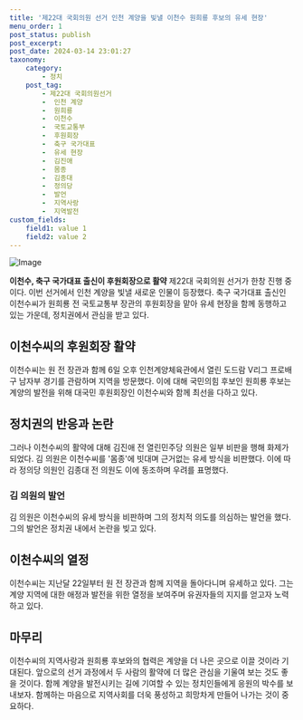 ```yaml
---
title: '제22대 국회의원 선거 인천 계양을 빛낼 이천수 원희룡 후보의 유세 현장'
menu_order: 1
post_status: publish
post_excerpt: 
post_date: 2024-03-14 23:01:27
taxonomy:
    category:
        - 정치
    post_tag:
        - 제22대 국회의원선거
        -  인천 계양
        -  원희룡
        -  이천수
        -  국토교통부
        -  후원회장
        -  축구 국가대표
        -  유세 현장
        -  김진애
        -  몸종
        -  김종대
        -  정의당
        -  발언
        -  지역사랑
        -  지역발전
custom_fields:
    field1: value 1
    field2: value 2
---
```


![Image](https://imgnews.pstatic.net/image/009/2024/03/14/0005272037_001_20240314093901024.jpg?type=w647)

**이천수, 축구 국가대표 출신이 후원회장으로 활약**
제22대 국회의원 선거가 한창 진행 중이다. 이번 선거에서 인천 계양을 빛낼 새로운 인물이 등장했다. 축구 국가대표 출신인 이천수씨가 원희룡 전 국토교통부 장관의 후원회장을 맡아 유세 현장을 함께 동행하고 있는 가운데, 정치권에서 관심을 받고 있다. 
## 이천수씨의 후원회장 활약
이천수씨는 원 전 장관과 함께 6일 오후 인천계양체육관에서 열린 도드람 V리그 프로배구 남자부 경기를 관람하며 지역을 방문했다. 이에 대해 국민의힘 후보인 원희룡 후보는 계양의 발전을 위해 대국민 후원회장인 이천수씨와 함께 최선을 다하고 있다.
## 정치권의 반응과 논란
그러나 이천수씨의 활약에 대해 김진애 전 열린민주당 의원은 일부 비판을 행해 화제가 되었다. 김 의원은 이천수씨를 '몸종'에 빗대며 근거없는 유세 방식을 비판했다. 이에 따라 정의당 의원인 김종대 전 의원도 이에 동조하며 우려를 표명했다.
### 김 의원의 발언
김 의원은 이천수씨의 유세 방식을 비판하며 그의 정치적 의도를 의심하는 발언을 했다. 그의 발언은 정치권 내에서 논란을 빚고 있다. 
## 이천수씨의 열정
이천수씨는 지난달 22일부터 원 전 장관과 함께 지역을 돌아다니며 유세하고 있다. 그는 계양 지역에 대한 애정과 발전을 위한 열정을 보여주며 유권자들의 지지를 얻고자 노력하고 있다.
## 마무리
이천수씨의 지역사랑과 원희룡 후보와의 협력은 계양을 더 나은 곳으로 이끌 것이라 기대된다. 앞으로의 선거 과정에서 두 사람의 활약에 더 많은 관심을 기울여 보는 것도 좋을 것이다. 함께 계양을 발전시키는 길에 기여할 수 있는 정치인들에게 응원의 박수를 보내보자. 함께하는 마음으로 지역사회를 더욱 풍성하고 희망차게 만들어 나가는 것이 중요하다.
